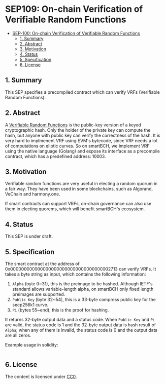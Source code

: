 # SEP109: On-chain Verification of Verifiable Random Functions

- [SEP-100: On-chain Verification of Verifiable Random Functions](#on-chain-verification-of-verifiable-random-functions)
  - [1. Summary](#1--summary)
  - [2. Abstract](#2--abstract)
  - [3. Motivation](#3--motivation)
  - [4. Status](#4--status)
  - [5. Specification](#5--specification)
  - [6. License](#6-license)

## 1.  Summary
This SEP specifies a precompiled contract which can verify VRFs (Verifiable Random Functions).


## 2.  Abstract
A [Verifiable Random Functions](https://tools.ietf.org/id/draft-irtf-cfrg-vrf-06.html) is the public-key version of a keyed cryptographic hash. Only the holder of the private key can compute the hash, but anyone with public key can verify the correctness of the hash. It is very hard to implmenent VRF using EVM's bytecode, since VRF needs a lot of computations on eliptic curves. So on smartBCH, we implement VRF using the native language (Golang) and expose its interface as a precompile contract, which has a predefined address: 10003.


## 3.  Motivation
Verifiable random functions are very useful in electing a random quorum in a fair way. They have been used in some blockchains, such as Algorand, VeChain and harmony.one.

If smart contracts can support VRFs, on-chain governance can also use them in electing quorems, which will benefit smartBCH's ecosystem.

## 4.  Status
This SEP is under draft.

## 5.  Specification

The smart contract at the address of 0x0000000000000000000000000000000000002713 can verify VRFs. It takes a byte string as input, which contains the following information:

1. `Alpha` (byte 0~31), this is the preimage to be hashed. Although IETF's standard allows variable-length alpha, on smartBCH only fixed length preimages are supported.
2. `Public Key` (byte 32~54), this is a 33-byte compress public key for the secp256k1 curve.
3. `Pi` (bytes 55~end), this is the proof for hashing.

It returns 32-byte output data and a status code. When `Public Key` and `Pi` are valid, the status code is 1 and the 32-byte output data is hash result of `Alpha`; when any of them is invalid, the status code is 0 and the output data are all zeros.


Example usage in solidity:

```solidity
```


## 6. License

The content is licensed under [CC0](https://creativecommons.org/publicdomain/zero/1.0/).


